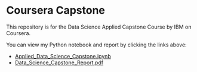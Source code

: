 # Coursera Capstone
This repository is for the Data Science Applied Capstone Course by IBM on Coursera.

You can view my Python notebook and report by clicking the links above:
- [Applied_Data_Science_Capstone.ipynb](https://github.com/ngoharry19/Coursera_Capstone/blob/master/Applied_Data_Science_Capstone.ipynb)
- [Data_Science_Capstone_Report.pdf](https://github.com/ngoharry19/Coursera_Capstone/blob/master/Data_Science_Capstone_Report.pdf)

